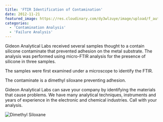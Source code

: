 ```yaml
---
title: 'FTIR Identification of Contamination'
date: 2012-11-21
featured_image: https://res.cloudinary.com/dy3wlzuye/image/upload/f_auto,c_scale,w_250/v1/GideonLabs/FTIR-1.jpg
categories:
  - 'Contamination Analysis'
  - 'Failure Analysis'
---
```


Gideon Analytical Labs received several samples thought to a contain silicone contaminate that prevented adhesion on the metal substrate. The analysis was performed using micro-FTIR analysis for the presence of silicone in three samples.

The samples were first examined under a microscope to identify the FTIR.

The contaminate is a dimethyl siloxane preventing adhesion.

Gideon Analytical Labs can save your company by identifying the materials that cause problems. We have many analytical techniques, instruments and years of experience in the electronic and chemical industries. Call with your analysis.

![Dimethyl Siloxane](https://res.cloudinary.com/dy3wlzuye/image/upload/f_auto,c_scale,w_300/GideonLabs/FTIR-1.jpg 'Dimethyl Siloxane')
